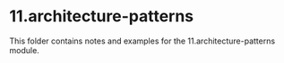 # 11.architecture-patterns

This folder contains notes and examples for the 11.architecture-patterns module.
